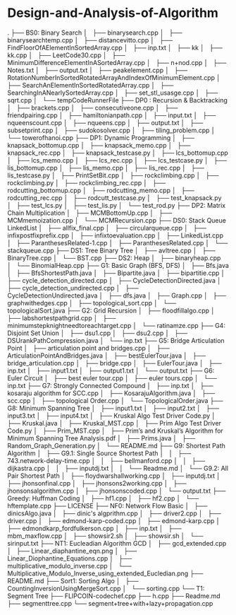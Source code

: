 # Design-and-Analysis-of-Algorithm
.
├── BS0: Binary Search
│   ├── binarysearch.cpp
│   ├── binarysearchtemp.cpp
│   ├── distancevitto.cpp
│   ├── FindFloorOfAElementInSortedArray.cpp
│   ├── inp.txt
│   ├── kk
│   ├── kk.cpp
│   ├── LeetCode30.cpp
│   ├── MinimumDifferenceElementInASortedArray.cpp
│   ├── n+nod.cpp
│   ├── Notes.txt
│   ├── output.txt
│   ├── peakelement.cpp
│   ├── RotationNumberInSortedRotatedArrayAndIndexOfMinimumElement.cpp
│   ├── SearchAnElementInSortedRotatedArray.cpp
│   ├── SearchingInANearlySortedArray.cpp
│   ├── set_stl_usasge.cpp
│   ├── sqrt.cpp
│   └── tempCodeRunnerFile
├── DP0 : Recursion & Backtracking
│   ├── brackets.cpp
│   ├── consecutiveone.cpp
│   ├── friendpairing.cpp
│   ├── hamiltonianpath.cpp
│   ├── input.txt
│   ├── nqueenscount.cpp
│   ├── nqueens.cpp
│   ├── output.txt
│   ├── subsetprint.cpp
│   ├── sudokosolver.cpp
│   ├── tiling_problem.cpp
│   └── towerofhanoi.cpp
├── DP1: Dynamic Programming
│   ├── knapsack_bottomup.cpp
│   ├── knapsack_memo.cpp
│   ├── knapsack_rec.cpp
│   ├── knapsack_testcase.py
│   ├── lcs_bottomup.cpp
│   ├── lcs_memo.cpp
│   ├── lcs_rec.cpp
│   ├── lcs_testcase.py
│   ├── lis_bottomup.cpp
│   ├── lis_memo.cpp
│   ├── lis_rec.cpp
│   ├── lis_testcase.py
│   ├── PrintSetBit.cpp
│   ├── rockclimbing.cpp
│   ├── rockclimbing.py
│   ├── rockclimbing_rec.cpp
│   ├── rodcutting_bottomup.cpp
│   ├── rodcutting_memo.cpp
│   ├── rodcutting_rec.cpp
│   ├── rodcutt_testcase.py
│   ├── test_knapsack.py
│   ├── test_lcs.py
│   ├── test_lis.py
│   └── test_rod.py
├── DP2: Matrix Chain Multiplication
│   ├── MCMBottomUp.cpp
│   ├── MCMmemoization.cpp
│   └── MCMRecursion.cpp
├── DS0: Stack Queue LinkedList
│   ├── allfix_final.cpp
│   ├── circularqueue.cpp
│   ├── infixpostfixprefix.cpp
│   ├── infixtoevaluation.cpp
│   ├── LinkedList.cpp
│   ├── ParanthesesRelated-1.cpp
│   ├── ParanthesesRelated.cpp
│   └── stackqueue.cpp
├── DS1: Tree Binary Tree
│   ├── avltree.cpp
│   ├── BinaryTree.cpp
│   └── BST.cpp
├── DS2: Heap
│   ├── binaryheap.cpp
│   └── BinomialHeap.cpp
├── G1: Basic Graph (BFS, DFS)
│   ├── Bfs.java
│   ├── BfsShortestPath.java
│   ├── Bipartite.java
│   ├── bipartitie.cpp
│   ├── cycle_detection_directed.cpp
│   ├── CycleDetectionDirected.java
│   ├── cycle_detection_undirected.cpp
│   ├── CycleDetectionUndirected.java
│   ├── dfs.java
│   ├── Graph.cpp
│   ├── graphwithedges.cpp
│   ├── topological_sort.cpp
│   └── topologicalSort.java
├── G2: Grid Recursion
│   ├── floodfillalgo.cpp
│   ├── labshortestpathgrid.cpp
│   ├── minimumstepknightneedtoreachtarget.cpp
│   └── ratinamze.cpp
├── G4: Disjoint Set Union
│   ├── dsu1.cpp
│   ├── dsu2.cpp
│   ├── DSUrankPathCompression.java
│   └── inp.txt
├── G5: Bridge Articulation Point
│   ├── articulation point and bridges.cpp
│   ├── ArticulationPointAndBridges.java
│   ├── bestEulerTour.java
│   ├── bridge_articulation.cpp
│   ├── bridge.cpp
│   ├── EulerTour.java
│   ├── inp.txt
│   ├── input1.txt
│   ├── output1.txt
│   └── output.txt
├── G6: Euler Circuit
│   ├── best euler tour.cpp
│   ├── euler tours.cpp
│   └── inp.txt
├── G7: Strongly Connected Compound
│   ├── inp.txt
│   ├── kosaraju algorithm for SCC.cpp
│   ├── KosarajuAlgorithm.java
│   ├── scc.cpp
│   ├── topological Order.cpp
│   └── TopologicalOrder.java
├── G8: Minimum Spanning Tree
│   ├── input1.txt
│   ├── input2.txt
│   ├── input3.txt
│   ├── input4.txt
│   ├── Kruskal Algo Test Driver Code.py
│   ├── Kruskal.java
│   ├── Kruskal_MST.cpp
│   ├── Prim Algo Test Driver Code.py
│   ├── Prim_MST.cpp
│   ├── Prim’s and Kruskal’s Algorithm for Minimum Spanning Tree Analysis.pdf
│   ├── Prims.java
│   ├── Random_Graph_Generation.py
│   └── README.md
├── G9: Shortest Path Algorithm
│   ├── G9.1: Single Source Shortest Path
│   │   ├── 743.network-delay-time.cpp
│   │   ├── bellmanford.cpp
│   │   ├── dijkastra.cpp
│   │   ├── inputdj.txt
│   │   └── Readme.md
│   └── G9.2: All Pair Shortest Path
│       ├── floydwarshallworking.cpp
│       ├── inputdj.txt
│       ├── jhonsonfinal.cpp
│       ├── jhonsons2working.cpp
│       ├── jhonsonsalgorithm.cpp
│       ├── jhonsonscoded.cpp
│       └── output.txt
├── Greedy: Huffman Coding
│   ├── hf1.cpp
│   ├── hf2.cpp
│   └── hftemplate.cpp
├── LICENSE
├── NF0: Network Flow Basic
│   ├── dinicsAlgo.java
│   ├── dinic's algprithm.cpp
│   ├── driver2.cpp
│   ├── driver.cpp
│   ├── edmond-karp-coded.cpp
│   ├── edmond-karp.cpp
│   ├── edmondkarp_fordfulkerson.cpp
│   ├── inp.txt
│   ├── mbm_maxflow.cpp
│   ├── showsir2.sh
│   ├── showsir.sh
│   └── sirinput.txt
├── NT1: Eucleadian Algorithm GCD
│   ├── gcd_extended.cpp
│   ├── Linear_diaphantine_eqn.png
│   ├── Linear_Diophantine_Equations.cpp
│   ├── multiplicative_modulo_inverse.cpp
│   └── Multiplicative_Modulo_Inverse_using_extended_Eucledian.png
├── README.md
├── Sort1: Sorting Algo
│   ├── CountingInversionUsingMergeSort.cpp
│   └── sorting.cpp
└── T1: Segment Tree
    ├── FLIPCOIN-codechef.cpp
    ├── h.cpp
    ├── Readme.md
    ├── segmenttree.cpp
    └── segment+tree+with+lazy+propagation.cpp
